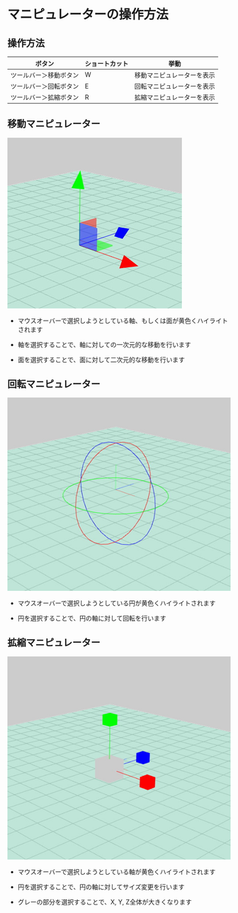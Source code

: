 # マニピュレーターの操作方法

## 操作方法

| ボタン | ショートカット | 挙動 |
|---|---|---|
| ツールバー＞移動ボタン | W | 移動マニピュレーターを表示 |
| ツールバー＞回転ボタン | E | 回転マニピュレーターを表示 |
| ツールバー＞拡縮ボタン | R | 拡縮マニピュレーターを表示 |

## 移動マニピュレーター

![Manipulator_1](img/Manipulator_1.jpg)

- マウスオーバーで選択しようとしている軸、もしくは面が黄色くハイライトされます

- 軸を選択することで、軸に対しての一次元的な移動を行います

- 面を選択することで、面に対して二次元的な移動を行います

## 回転マニピュレーター

![Manipulator_2](img/Manipulator_2.jpg)

- マウスオーバーで選択しようとしている円が黄色くハイライトされます

- 円を選択することで、円の軸に対して回転を行います

## 拡縮マニピュレーター

![Manipulator_3](img/Manipulator_3.jpg)

- マウスオーバーで選択しようとしている軸が黄色くハイライトされます

- 円を選択することで、円の軸に対してサイズ変更を行います

- グレーの部分を選択することで、X, Y, Z全体が大きくなります
